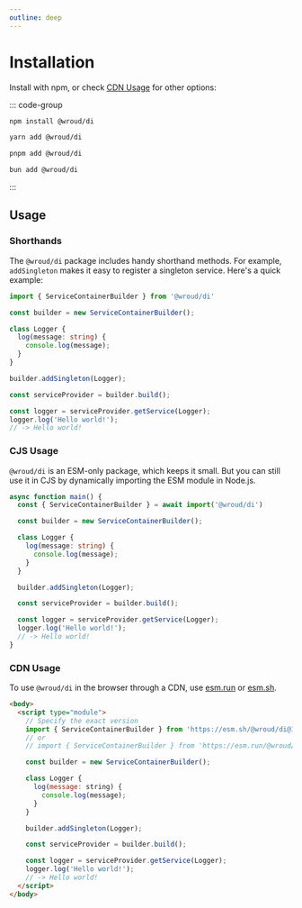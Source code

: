 ```yaml
---
outline: deep
---
```


# Installation

<Badges name="@wroud/di" />

Install with npm, or check [CDN Usage](#cdn-usage) for other options:

::: code-group

```sh [npm]
npm install @wroud/di
```

```sh [yarn]
yarn add @wroud/di
```

```sh [pnpm]
pnpm add @wroud/di
```

```sh [bun]
bun add @wroud/di
```

:::

## Usage

### Shorthands

The `@wroud/di` package includes handy shorthand methods. For example, `addSingleton` makes it easy to register a singleton service. Here's a quick example:

```ts twoslash
import { ServiceContainerBuilder } from '@wroud/di'

const builder = new ServiceContainerBuilder();

class Logger {
  log(message: string) {
    console.log(message);
  }
}

builder.addSingleton(Logger);

const serviceProvider = builder.build();

const logger = serviceProvider.getService(Logger);
logger.log('Hello world!');
// -> Hello world!
```

### CJS Usage

`@wroud/di` is an ESM-only package, which keeps it small. But you can still use it in CJS by dynamically importing the ESM module in Node.js.

```ts twoslash
async function main() {
  const { ServiceContainerBuilder } = await import('@wroud/di')

  const builder = new ServiceContainerBuilder();

  class Logger {
    log(message: string) {
      console.log(message);
    }
  }

  builder.addSingleton(Logger);

  const serviceProvider = builder.build();

  const logger = serviceProvider.getService(Logger);
  logger.log('Hello world!');
  // -> Hello world!
}
```

### CDN Usage

To use `@wroud/di` in the browser through a CDN, use [esm.run](https://esm.run) or [esm.sh](https://esm.sh).

```html theme:rose-pine
<body>
  <script type="module">
    // Specify the exact version
    import { ServiceContainerBuilder } from 'https://esm.sh/@wroud/di@1.0.0'
    // or
    // import { ServiceContainerBuilder } from 'https://esm.run/@wroud/di@1.0.0'

    const builder = new ServiceContainerBuilder();

    class Logger {
      log(message: string) {
        console.log(message);
      }
    }

    builder.addSingleton(Logger);

    const serviceProvider = builder.build();

    const logger = serviceProvider.getService(Logger);
    logger.log('Hello world!');
    // -> Hello world!
  </script>
</body>
```
